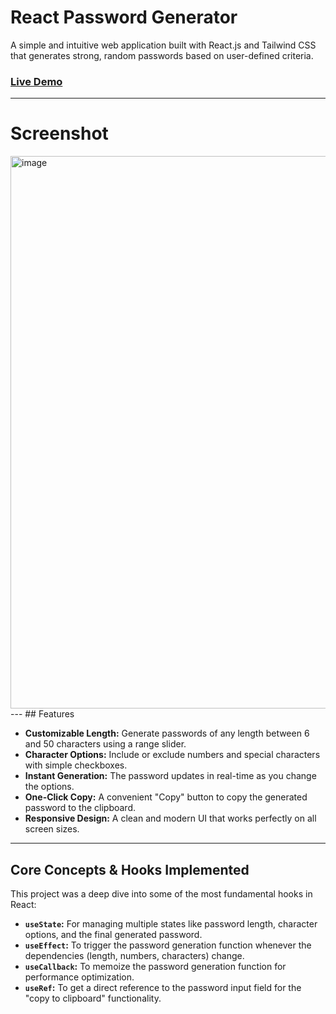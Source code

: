 # React Password Generator

A simple and intuitive web application built with React.js and Tailwind CSS that generates strong, random passwords based on user-defined criteria.

### [Live Demo](https://glittering-cajeta-9814b5.netlify.app/)

---

# Screenshot

<img width="1279" height="884" alt="image" src="https://github.com/user-attachments/assets/7378279d-45f7-4844-906b-c43775c5fdd6" /> 
---
## Features

- **Customizable Length:** Generate passwords of any length between 6 and 50 characters using a range slider.
- **Character Options:** Include or exclude numbers and special characters with simple checkboxes.
- **Instant Generation:** The password updates in real-time as you change the options.
- **One-Click Copy:** A convenient "Copy" button to copy the generated password to the clipboard.
- **Responsive Design:** A clean and modern UI that works perfectly on all screen sizes.

---

## Core Concepts & Hooks Implemented

This project was a deep dive into some of the most fundamental hooks in React:

- **`useState`:** For managing multiple states like password length, character options, and the final generated password.
- **`useEffect`:** To trigger the password generation function whenever the dependencies (length, numbers, characters) change.
- **`useCallback`:** To memoize the password generation function for performance optimization.
- **`useRef`:** To get a direct reference to the password input field for the "copy to clipboard" functionality.
